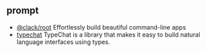 ## prompt

- [@clack/root](https://github.com/natemoo-re/clack) Effortlessly build beautiful command-line apps
- [typechat](https://github.com/microsoft/TypeChat) TypeChat is a library that makes it easy to build natural language interfaces using types.
